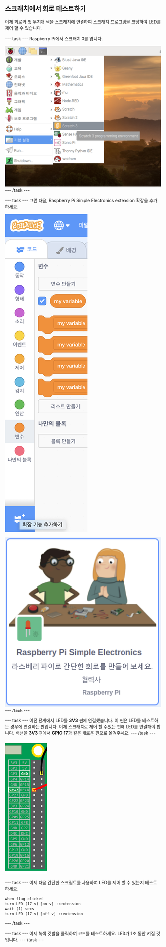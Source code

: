 ## 스크래치에서 회로 테스트하기

이제 회로와 첫 무지개 색을 스크래치에 연결하여 스크래치 프로그램을 코딩하여 LED를 제어 할 수 있습니다.

--- task --- Raspberry Pi에서 스크래치 3를 엽니다.

![스크래치-열기](images/open-scratch.png) --- /task ---

--- task --- 그런 다음, Raspberry Pi Simple Electronics extension 확장을 추가하세요.

![확장팩-추가](images/add-extension.png)

![simple-electronics](images/simple-electronics.png) --- /task ---

--- task --- 이전 단계에서 LED를 **3V3** 핀에 연결했습니다. 이 핀은 LED를 테스트하는 경우에 연결하는 핀입니다. 이제 스크래치로 제어 할 수있는 핀에 LED를 연결해야 합니다. 배선을 **3V3** 핀에서 **GPIO 17**과 같은 새로운 핀으로 옮겨주세요. --- /task ---

![핀 옮기기](images/movepin.png)

--- task --- 이제 다음 간단한 스크립트를 사용하여 LED를 제어 할 수 있는지 테스트하세요.

```blocks3
when flag clicked
turn LED (17 v) [on v] ::extension
wait (1) secs
turn LED (17 v) [off v] ::extension
```

--- /task ---

--- task --- 이제 녹색 깃발을 클릭하여 코드를 테스트하세요. LED가 1초 동안 켜질 것입니다. --- /task ---